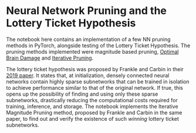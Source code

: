 # Neural Network Pruning and the Lottery Ticket Hypothesis

The notebook here contains an implementation of a few NN pruning methods in PyTorch, alongside testing of the Lottery Ticket Hypothesis. The pruning methods implemented were magnitude based pruning, [Optimal Brain Damage](http://yann.lecun.com/exdb/publis/pdf/lecun-90b.pdf) and [Iterative Pruning](https://arxiv.org/abs/1506.02626).

The lottery ticket hypothesis was proposed by Frankle and Carbin in their [2019 paper](https://arxiv.org/abs/1803.03635). It states that, at initialization, densely connected neural networks contain highly sparse subnetworks that can be trained in isolation to achieve performance similar to that of the original network. If true, this opens up the possibility of finding and using only these sparse subnetworks, drastically reducing the computational costs required for training, inference, and storage. The notebook implements the Iterative Magnitude Pruning method, proposed by Frankle and Carbin in the same paper, to find out and verify the existence of such _winning_ lottery ticket subnetworks.
